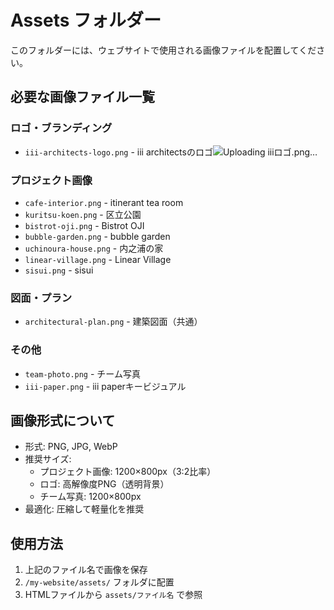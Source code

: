 # Assets フォルダー

このフォルダーには、ウェブサイトで使用される画像ファイルを配置してください。

## 必要な画像ファイル一覧

### ロゴ・ブランディング
- `iii-architects-logo.png` - iii architectsのロゴ![Uploading iiiロゴ.png…]()


### プロジェクト画像
- `cafe-interior.png` - itinerant tea room
- `kuritsu-koen.png` - 区立公園
- `bistrot-oji.png` - Bistrot OJI
- `bubble-garden.png` - bubble garden
- `uchinoura-house.png` - 内之浦の家
- `linear-village.png` - Linear Village
- `sisui.png` - sisui

### 図面・プラン
- `architectural-plan.png` - 建築図面（共通）

### その他
- `team-photo.png` - チーム写真
- `iii-paper.png` - iii paperキービジュアル

## 画像形式について
- 形式: PNG, JPG, WebP
- 推奨サイズ: 
  - プロジェクト画像: 1200×800px（3:2比率）
  - ロゴ: 高解像度PNG（透明背景）
  - チーム写真: 1200×800px
- 最適化: 圧縮して軽量化を推奨

## 使用方法
1. 上記のファイル名で画像を保存
2. `/my-website/assets/` フォルダに配置
3. HTMLファイルから `assets/ファイル名` で参照
